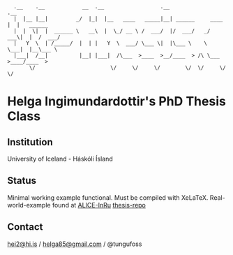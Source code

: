       .__    .__            __  .__                  .__                  .__          
      |  |__ |__|         _/  |_|  |__   ____   _____|__| ______     ____ |  |   ______
      |  |  \|  |  ______ \   __\  |  \_/ __ \ /  ___/  |/  ___/   _/ ___\|  |  /  ___/
      |   Y  \  | /_____/  |  | |   Y  \  ___/ \___ \|  |\___ \    \  \___|  |__\___ \ 
      |___|  /__|          |__| |___|  /\___  >____  >__/____  > /\ \___  >____/____  >
           \/                        \/     \/     \/        \/  \/     \/          \/ 

# Helga Ingimundardottir's PhD Thesis Class 

## Institution
University of Iceland - Háskóli Ísland

## Status
Minimal working example functional. Must be compiled with XeLaTeX.
Real-world-example found at [ALICE-InRu](https://github.com/ALICE-InRu) [thesis-repo](https://github.com/ALICE-InRu/Thesis)

## Contact
hei2@hi.is / helga85@gmail.com / @tungufoss
